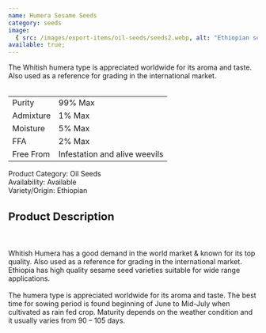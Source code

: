 ```yaml
---
name: Humera Sesame Seeds
category: seeds
image:
  { src: /images/export-items/oil-seeds/seeds2.webp, alt: "Ethiopian seeds" }
available: true;
---
```


<div class="description-brief">
  <p>
The Whitish humera type is appreciated worldwide for its aroma and taste. Also used as a reference for grading in the international market.<br><br>
<table class="data-table">
<tr>
<td>Purity</td>
<td>99% Max</td>
</tr>
<tr>
<td>Admixture</td>
<td>1% Max</td>
</tr>
<tr>
<td>Moisture</td>
<td>5% Max</td>
</tr>
<tr>
<td>FFA</td>
<td>2% Max</td>
</tr>
<tr>
<td>Free From</td>
<td>Infestation and alive weevils</td>
</tr>
</table>

<span class="fw-semi-bold-200">Product Category</span>: Oil Seeds<br/>
<span class="fw-semi-bold-200">Availability</span>: Available<br/>
<span class="fw-semi-bold-200">Variety/Origin</span>: Ethiopian<br/>

  </p>

</div>

<div class="description-detail">
  <h3 class="fw-semi-bold-200" style="font-size: 22px">Product Description</h3>
  <br/>
  <p> 
Whitish Humera has a good demand in the world market & known for its top quality. Also used as a reference for grading in the international market. Ethiopia has high quality sesame seed varieties suitable for wide range applications.
<br><br>
The humera type is appreciated worldwide for its aroma and taste. The best time for sowing period is found beginning of June to Mid-July when cultivated as rain fed crop. Maturity depends on the weather condition and it usually varies from 90 – 105 days.
  </p>
</div>
